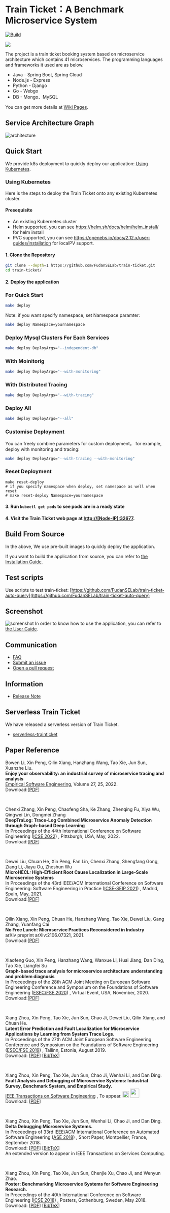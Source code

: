 
# Train Ticket：A Benchmark Microservice System
[![Build](https://github.com/phamquiluan/train-ticket/actions/workflows/ci.yml/badge.svg)](https://github.com/phamquiluan/train-ticket/actions/workflows/ci.yml)

<img src="./image/logo.png">


The project is a train ticket booking system based on microservice architecture which contains 41 microservices. The programming languages and frameworks it used are as below.
- Java - Spring Boot, Spring Cloud
- Node.js - Express
- Python - Django
- Go - Webgo
- DB - Mongo、MySQL

You can get more details at [Wiki Pages](https://github.com/FudanSELab/train-ticket/wiki).

## Service Architecture Graph
![architecture](./image/2.png)

## Quick Start
We provide k8s deployment to quickly deploy our application:  [Using Kubernetes](#Using-Kubernetes).

### Using Kubernetes
Here is the steps to deploy the Train Ticket onto any existing Kubernetes cluster.

#### Presequisite
* An existing Kubernetes cluster
* Helm supported, you can see https://helm.sh/docs/helm/helm_install/ for helm install
* PVC supported, you can see https://openebs.io/docs/2.12.x/user-guides/installation for localPV support.

#### 1. Clone the Repository
```bash
git clone --depth=1 https://github.com/FudanSELab/train-ticket.git 
cd train-ticket/
```

#### 2. Deploy the application
### For Quick Start
```bash
make deploy

```

Note: if you want specify namespace, set Namespace paramter:

```bash
make deploy Namespace=yournamespace
```

### Deploy Mysql Clusters For Each Services

```bash
make deploy DeployArgs="--independent-db"
```

### With Moinitorig
```bash
make deploy DeployArgs="--with-monitoring"
```

### With Distributed Tracing
```bash
make deploy DeployArgs="--with-tracing"
```

### Deploy All 
```bash
make deploy DeployArgs="--all"
```

### Customise Deployment
You can freely combine parameters for custom deployment， for example, deploy with monitoring and tracing:

```bash
make deploy DeployArgs="--with-tracing --with-monitoring"
```

### Reset Deployment

```
make reset-deploy
# if you specify namespace when deploy, set namespace as well when reset
# make reset-deploy Namespace=yournamespace
```

#### 3. Run `kubectl get pods` to see pods are in a ready state

#### 4. Visit the Train Ticket web page at [http://[Node-IP]:32677](http://[Node-IP]:32677).


## Build From Source
In the above, We use pre-built images to quickly deploy the application.

If you want to build the application from source, you can refer to [the Installation Guide](https://github.com/FudanSELab/train-ticket/wiki/Installation-Guide).

## Test scripts
Use scripts to test train-ticket: [https://github.com/FudanSELab/train-ticket-auto-query](https://github.com/FudanSELab/train-ticket-auto-query)

## Screenshot
![screenshot](./image/main_interface.png)
In order to know how to use the application, you can refer to [the User Guide](https://github.com/FudanSELab/train-ticket/wiki/User-Guide).

## Communication

* [FAQ](https://github.com/FudanSELab/train-ticket/wiki/FAQ)
* [Submit an issue](https://github.com/FudanSELab/train-ticket/issues)
* [Open a pull request](https://github.com/FudanSELab/train-ticket/pulls)

## Information

* [Release Note](https://github.com/FudanSELab/train-ticket/wiki/Release-Note)

## Serverless Train Ticket

We have released a serverless version of Train Ticket.

* [serverless-trainticket](https://github.com/FudanSELab/serverless-trainticket)

## Paper Reference
Bowen Li, Xin Peng, Qilin Xiang, Hanzhang Wang, Tao Xie, Jun Sun, Xuanzhe Liu. <br/>
**Enjoy your observability: an industrial survey of microservice tracing and analysis**<br/>
[Empirical Software Engineering](https://www.springer.com/journal/10664/), Volume 27, 25, 2022.<br/>
Download:[[PDF](https://link.springer.com/content/pdf/10.1007/s10664-021-10063-9.pdf)]

<br/>

Chenxi Zhang, Xin Peng, Chaofeng Sha, Ke Zhang, Zhenqing Fu, Xiya Wu, Qingwei Lin, Dongmei Zhang<br/>
**DeepTraLog: Trace-Log Combined Microservice Anomaly Detection through Graph-based Deep Learning**<br/>
In Proceedings of the 44th International Conference on Software Engineering ([ICSE 2022](https://dblp.uni-trier.de/db/conf/icse/icse2022.html)) , Pittsburgh, USA, May, 2022.<br/>
Download:[[PDF](https://dl.acm.org/doi/pdf/10.1145/3510003.3510180)]

<br/>
	
Dewei Liu, Chuan He, Xin Peng, Fan Lin, Chenxi Zhang, Shengfang Gong, Ziang Li, Jiayu Ou, Zheshun Wu<br/>
**MicroHECL: High-Efficient Root Cause Localization in Large-Scale Microservice Systems**<br/>
In Proceedings of the 43rd IEEE/ACM International Conference on Software Engineering: Software Engineering in Practice ([ICSE-SEIP 2021](https://dblp.uni-trier.de/db/conf/icse/seip2021.html#LiuH0LZGLOW21)) , Madrid, Spain, May, 2021.<br/>
Download:[[PDF](https://ieeexplore.ieee.org/stamp/stamp.jsp?tp=&arnumber=9402058)]

<br/>

Qilin Xiang, Xin Peng, Chuan He, Hanzhang Wang, Tao Xie, Dewei Liu, Gang Zhang, Yuanfang Cai<br/>
**No Free Lunch: Microservice Practices Reconsidered in Industry**<br/>
arXiv preprint arXiv:2106.07321, 2021.<br/>
Download:[[PDF](https://arxiv.org/pdf/2106.07321.pdf)]

<br/>

Xiaofeng Guo, Xin Peng, Hanzhang Wang, Wanxue Li, Huai Jiang, Dan Ding, Tao Xie, Liangfei Su<br/>
**Graph-based trace analysis for microservice architecture understanding and problem diagnosis**<br/>
In Proceedings of the 28th ACM Joint Meeting on European Software Engineering Conference and Symposium on the Foundations of Software Engineering ([ESEC/FSE 2020](https://dblp.uni-trier.de/db/conf/sigsoft/fse2020.html)) , Virtual Event, USA, November, 2020.<br/>
Download:[[PDF](https://dl.acm.org/doi/pdf/10.1145/3368089.3417066)]

<br/>


Xiang Zhou, Xin Peng, Tao Xie, Jun Sun, Chao Ji, Dewei Liu, Qilin Xiang, and Chuan He. <br/>
**Latent Error Prediction and Fault Localization for Microservice Applications by Learning from System Trace Logs.**<br/>
In Proceedings of the 27th ACM Joint European Software Engineering Conference and Symposium on the Foundations of Software Engineering ([ESEC/FSE 2019](https://dblp.uni-trier.de/db/conf/sigsoft/fse2019.html)) , Tallinn, Estonia, August 2019. <br/>
Download: [[PDF](https://cspengxin.github.io/publications/fse19-zhou-microservice.pdf)] [[BibTeX](https://dblp.uni-trier.de/rec/bibtex/conf/sigsoft/Zhou0X0JLXH19)] 

<br/>

Xiang Zhou, Xin Peng, Tao Xie, Jun Sun, Chao Ji, Wenhai Li, and Dan Ding. <br/>
**Fault Analysis and Debugging of Microservice Systems: Industrial Survey, Benchmark System, and Empirical Study.** <br/>
[IEEE Transactions on Software Engineering](https://www.computer.org/web/tse) , To appear. <img src="image/cup.png" height="20px"/> <img src="image/tse-best-paper-award.png" height="28px"> <br/> 
Download: [[PDF](https://cspengxin.github.io/publications/tse19-msdebugging.pdf)] 

<br/>

Xiang Zhou, Xin Peng, Tao Xie, Jun Sun, Wenhai Li, Chao Ji, and Dan Ding. <br/>
**Delta Debugging Microservice Systems.** <br/>
In Proceedings of 33rd IEEE/ACM International Conference on Automated Software Engineering ([ASE 2018](http://ase2018.com/)) , Short Paper, Montpellier, France, September 2018. <br/>
Download: [[PDF](https://cspengxin.github.io/publications/ase18-debugmicroservice.pdf)] [[BibTeX](https://dblp.uni-trier.de/rec/bibtex/conf/kbse/ZhouPX0LJD18)] <br/>
An extended version to appear in IEEE Transactions on Services Computing. 

<br/>

Xiang Zhou, Xin Peng, Tao Xie, Jun Sun, Chenjie Xu, Chao Ji, and Wenyun Zhao. <br/>
**Poster: Benchmarking Microservice Systems for Software Engineering Research.** <br/>
In Proceedings of the 40th International Conference on Software Engineering ([ICSE 2018](https://www.icse2018.org/)) , Posters, Gothenburg, Sweden, May 2018. <br/>
Download: [[PDF](https://cspengxin.github.io/publications/icse18poster-microservices.pdf)] [[BibTeX](https://dblp.uni-trier.de/rec/bibtex/conf/icse/ZhouPX0XJZ18)] 



